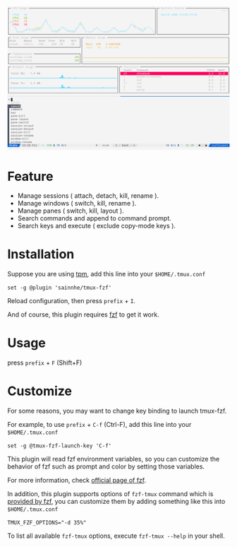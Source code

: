 ![](./demo.png)

# Feature

- Manage sessions ( attach, detach, kill, rename ).
- Manage windows ( switch, kill, rename ).
- Manage panes ( switch, kill, layout ).
- Search commands and append to command prompt.
- Search keys and execute ( exclude copy-mode keys ).

# Installation

Suppose you are using [tpm](https://github.com/tmux-plugins/tpm/), add this line into your `$HOME/.tmux.conf`

```tmux
set -g @plugin 'sainnhe/tmux-fzf'
```

Reload configuration, then press `prefix` + `I`.

And of course, this plugin requires [fzf](https://github.com/junegunn/fzf/) to get it work.

# Usage

press `prefix` + `F` (Shift+F)

# Customize

For some reasons, you may want to change key binding to launch tmux-fzf.

For example, to use `prefix` + `C-f` (Ctrl-F), add this line into your `$HOME/.tmux.conf`

```tmux
set -g @tmux-fzf-launch-key 'C-f'
```

This plugin will read fzf environment variables, so you can customize the behavior of fzf such as prompt and color by setting those variables.

For more information, check [official page of fzf](https://github.com/junegunn/fzf/).

In addition, this plugin supports options of `fzf-tmux` command which is [provided by fzf](https://github.com/junegunn/fzf#examples), you can customize them by adding something like this into `$HOME/.tmux.conf`

```tmux
TMUX_FZF_OPTIONS="-d 35%"
```

To list all available `fzf-tmux` options, execute `fzf-tmux --help` in your shell.
